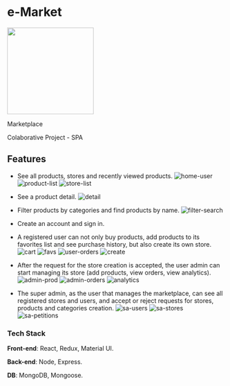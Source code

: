 # e-Market

<p align="left">
  <img height="200" src="client/public/favicon.ico" />
</p>
Marketplace 

Colaborative Project - SPA

## Features

- See all products, stores and recently viewed products.
![home-user](https://user-images.githubusercontent.com/78318499/144067131-ec436111-5595-4596-8e75-f4e1f78d566c.png)
![product-list](https://user-images.githubusercontent.com/78318499/144067136-34a90f5b-1388-4ca2-a93e-79c012c7108a.png)
![store-list](https://user-images.githubusercontent.com/78318499/144067140-787a5385-4b53-419d-b88c-c896f3761414.png)

- See a product detail.
![detail](https://user-images.githubusercontent.com/78318499/144067149-c3482dbb-ae1d-4d30-b7af-51168cdec7b1.png)

- Filter products by categories and find products by name.
![filter-search](https://user-images.githubusercontent.com/78318499/144067142-5abdb2c3-e2ac-4f7e-adf5-cea46604de75.png)

- Create an account and sign in.
- A registered user can not only buy products, add products to its favorites list and see purchase history, but also create its own store.
![cart](https://user-images.githubusercontent.com/78318499/144067751-3f83962d-46ff-4fb0-9673-220fb3363855.png)
![favs](https://user-images.githubusercontent.com/78318499/144067747-4297044e-eb31-4d99-981c-89136bdff397.png)
![user-orders](https://user-images.githubusercontent.com/78318499/144067758-e4bf1c44-eca1-4bde-ae89-8c8aa320eac4.png)
![create](https://user-images.githubusercontent.com/78318499/144067763-bb0543e7-7cae-4f51-bc2b-c68ec4c9aaf4.png)

- After the request for the store creation is accepted, the user admin can start managing its store (add products, view orders, view analytics).
![admin-prod](https://user-images.githubusercontent.com/78318499/144068240-1d6698c2-ca2a-4f11-8f70-4bdbca048ab2.png)
![admin-orders](https://user-images.githubusercontent.com/78318499/144068236-f4e6e557-fa7c-4be9-824c-9e0101a37f04.png)
![analytics](https://user-images.githubusercontent.com/78318499/144068244-8e0dbaf9-555e-4777-aa39-6da6dcd198a7.png)

- The super admin, as the user that manages the marketplace, can see all registered stores and users, and accept or reject requests for stores, products and categories creation.
![sa-users](https://user-images.githubusercontent.com/78318499/144068822-b5c94c98-9ad5-4446-9191-26e6e4e2824f.png)
![sa-stores](https://user-images.githubusercontent.com/78318499/144068834-b06cdeb1-b510-4cf6-aefe-1e3c19fe8f8a.png)
![sa-petitions](https://user-images.githubusercontent.com/78318499/144068829-ac627f5e-09fd-4820-9d76-ed15da03bd43.png)

### Tech Stack

**Front-end**: React, Redux, Material UI.

**Back-end**: Node, Express.

**DB**: MongoDB, Mongoose.
